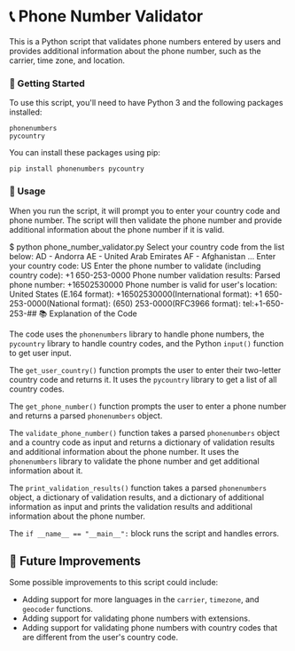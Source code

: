 # 📞 Phone Number Validator

This is a Python script that validates phone numbers entered by users and provides additional information about the phone number, such as the carrier, time zone, and location.
### 🚀 Getting Started

To use this script, you'll need to have Python 3 and the following packages installed:

    phonenumbers
    pycountry

You can install these packages using pip:

    pip install phonenumbers pycountry

### 📝 Usage

When you run the script, it will prompt you to enter your country code and phone number. The script will then validate the phone number and provide additional information about the phone number if it is valid.


$ python phone_number_validator.py
Select your country code from the list below:
AD - Andorra
AE - United Arab Emirates
AF - Afghanistan
...
Enter your country code: US
Enter the phone number to validate (including country code): +1 650-253-0000
Phone number validation results:
Parsed phone number: +16502530000
Phone number is valid for user's location: United States
(E.164 format): +16502530000(International format): +1 650-253-0000(National format): (650) 253-0000(RFC3966 format): tel:+1-650-253-## 📚 Explanation of the Code

The code uses the `phonenumbers` library to handle phone numbers, the `pycountry` library to handle country codes, and the Python `input()` function to get user input.

The `get_user_country()` function prompts the user to enter their two-letter country code and returns it. It uses the `pycountry` library to get a list of all country codes.

The `get_phone_number()` function prompts the user to enter a phone number and returns a parsed `phonenumbers` object.

The `validate_phone_number()` function takes a parsed `phonenumbers` object and a country code as input and returns a dictionary of validation results and additional information about the phone number. It uses the `phonenumbers` library to validate the phone number and get additional information about it.

The `print_validation_results()` function takes a parsed `phonenumbers` object, a dictionary of validation results, and a dictionary of additional information as input and prints the validation results and additional information about the phone number.

The `if __name__ == "__main__":` block runs the script and handles errors.

## 🤖 Future Improvements

Some possible improvements to this script could include:

- Adding support for more languages in the `carrier`, `timezone`, and `geocoder` functions.
- Adding support for validating phone numbers with extensions.
- Adding support for validating phone numbers with country codes that are different from the user's country code.
